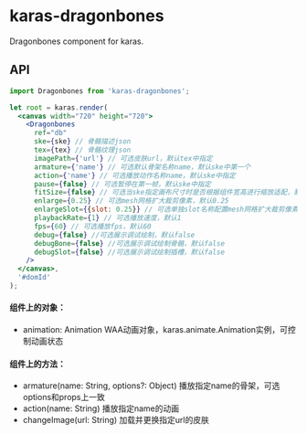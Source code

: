 # karas-dragonbones
Dragonbones component for karas.

## API
```jsx
import Dragonbones from 'karas-dragonbones';

let root = karas.render(
  <canvas width="720" height="720">
    <Dragonbones
      ref="db"
      ske={ske} // 骨骼描述json
      tex={tex} // 骨骼纹理json
      imagePath={'url'} // 可选皮肤url，默认tex中指定
      armature={'name'} // 可选默认骨架名称name，默认ske中第一个
      action={'name'} // 可选播放动作名称name，默认ske中指定
      pause={false} // 可选暂停在第一帧，默认ske中指定
      fitSize={false} // 可选当ske指定画布尺寸时是否根据组件宽高进行缩放适配，默认false
      enlarge={0.25} // 可选mesh网格扩大裁剪像素，默认0.25
      enlargeSlot={{slot: 0.25}} // 可选单独slot名称配置mesh网格扩大裁剪像素，默认0.25
      playbackRate={1} // 可选播放速度，默认1
      fps={60} // 可选播放fps，默认60
      debug={false} //可选展示调试绘制，默认false
      debugBone={false} //可选展示调试绘制骨骼，默认false
      debugSlot={false} //可选展示调试绘制插槽，默认false
    />
  </canvas>,
  '#domId'
);
```
#### 组件上的对象：
* animation: Animation WAA动画对象，karas.animate.Animation实例，可控制动画状态
#### 组件上的方法：
* armature(name: String, options?: Object) 播放指定name的骨架，可选options和props上一致
* action(name: String) 播放指定name的动画
* changeImage(url: String) 加载并更换指定url的皮肤

